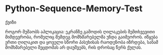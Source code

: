 # Python-Sequence-Memory-Test
ქვიზი

როგორ მუშაობს აპლიკაცია:
ეკრანზე გამოდის ღილაკების შემთხვევითი მიმდევრობა, რომელიც შემდეგ მომხმარებელმა უნდა გაიმეოროს.
იწყება ერთი ღილაკით და ყოველი სწორი პასუხისას რაოდენობა იზრდება, სანამ მომხმარებელი შეცდომას არ დაუშვებს, რის დროსაც წერს ქულას.
